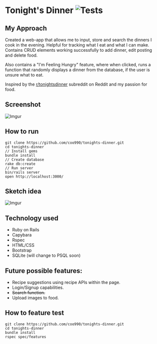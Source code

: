 # Tonight's Dinner ![Tests](https://img.shields.io/badge/tests-passing-brightgreen)

## My Approach
Created a web-app that allows me to input, store and search the dinners I cook in the evening. Helpful for tracking what I eat and what I can make. Contains CRUD elements working successfully to add dinner, edit posting and delete food. 

Also contains a "I'm Feeling Hungry" feature, where when clicked, runs a function that randomly displays a dinner from the database, if the user is unsure what to eat.

Inspired by the [r/tonightsdinner](https://www.reddit.com/r/tonightsdinner/) subreddit on Reddit and my passion for food.

## Screenshot

![Imgur](https://i.imgur.com/YwSJnfC.png)

## How to run
```
git clone https://github.com/coo990/tonights-dinner.git
cd tonights-dinner
// Install gems
bundle install
// Create database
rake db:create
// Run server
bin/rails server
open http://localhost:3000/
```

## Sketch idea
![Imgur](https://i.imgur.com/sPqEjEx.jpg)

## Technology used
- Ruby on Rails
- Capybara
- Rspec
- HTML/CSS
- Bootstrap
- SQLite (will change to PSQL soon)

## Future possible features:
 - Recipe suggestions using recipe APIs within the page.
 - Login/Signup capabilities.
 - ~~Search function.~~
 - Upload images to food.

## How to feature test
```
git clone https://github.com/coo990/tonights-dinner.git
cd tonights-dinner
bundle install
rspec spec/features
```
